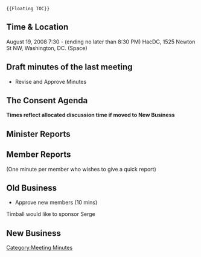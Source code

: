 ```{=mediawiki}
{{Floating TOC}}
```
## Time & Location

August 19, 2008 7:30 - (ending no later than 8:30 PM) HacDC, 1525 Newton
St NW, Washington, DC. (Space)

## Draft minutes of the last meeting

-   Revise and Approve Minutes

## The Consent Agenda

**Times reflect allocated discussion time if moved to New Business**

## Minister Reports

## Member Reports

(One minute per member who wishes to give a quick report)

## Old Business

-   Approve new members (10 mins)

Timball would like to sponsor Serge

## New Business

[Category:Meeting Minutes](Category:Meeting_Minutes)
